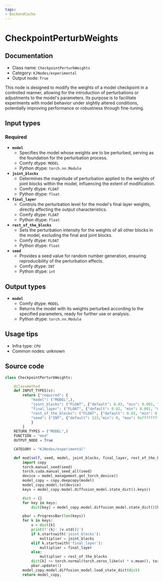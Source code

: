 ```yaml
---
tags:
- BackendCache
---
```


# CheckpointPerturbWeights
## Documentation
- Class name: `CheckpointPerturbWeights`
- Category: `KJNodes/experimental`
- Output node: `True`

This node is designed to modify the weights of a model checkpoint in a controlled manner, allowing for the introduction of perturbations or adjustments to the model's parameters. Its purpose is to facilitate experiments with model behavior under slightly altered conditions, potentially improving performance or robustness through fine-tuning.
## Input types
### Required
- **`model`**
    - Specifies the model whose weights are to be perturbed, serving as the foundation for the perturbation process.
    - Comfy dtype: `MODEL`
    - Python dtype: `torch.nn.Module`
- **`joint_blocks`**
    - Determines the magnitude of perturbation applied to the weights of joint blocks within the model, influencing the extent of modification.
    - Comfy dtype: `FLOAT`
    - Python dtype: `float`
- **`final_layer`**
    - Controls the perturbation level for the model's final layer weights, directly affecting the output characteristics.
    - Comfy dtype: `FLOAT`
    - Python dtype: `float`
- **`rest_of_the_blocks`**
    - Sets the perturbation intensity for the weights of all other blocks in the model, excluding the final and joint blocks.
    - Comfy dtype: `FLOAT`
    - Python dtype: `float`
- **`seed`**
    - Provides a seed value for random number generation, ensuring reproducibility of the perturbation effects.
    - Comfy dtype: `INT`
    - Python dtype: `int`
## Output types
- **`model`**
    - Comfy dtype: `MODEL`
    - Returns the model with its weights perturbed according to the specified parameters, ready for further use or analysis.
    - Python dtype: `torch.nn.Module`
## Usage tips
- Infra type: `CPU`
- Common nodes: unknown


## Source code
```python
class CheckpointPerturbWeights:

    @classmethod
    def INPUT_TYPES(s):
        return {"required": {
            "model": ("MODEL",),
            "joint_blocks": ("FLOAT", {"default": 0.02, "min": 0.001, "max": 10.0, "step": 0.001}),
            "final_layer": ("FLOAT", {"default": 0.02, "min": 0.001, "max": 10.0, "step": 0.001}),
            "rest_of_the_blocks": ("FLOAT", {"default": 0.02, "min": 0.001, "max": 10.0, "step": 0.001}),
            "seed": ("INT", {"default": 123,"min": 0, "max": 0xffffffffffffffff, "step": 1}),
            }
        }
    RETURN_TYPES = ("MODEL",)
    FUNCTION = "mod"
    OUTPUT_NODE = True

    CATEGORY = "KJNodes/experimental"

    def mod(self, seed, model, joint_blocks, final_layer, rest_of_the_blocks):
        import copy
        torch.manual_seed(seed)
        torch.cuda.manual_seed_all(seed)
        device = model_management.get_torch_device()
        model_copy = copy.deepcopy(model)
        model_copy.model.to(device)
        keys = model_copy.model.diffusion_model.state_dict().keys()

        dict = {}
        for key in keys:
            dict[key] = model_copy.model.diffusion_model.state_dict()[key]

        pbar = ProgressBar(len(keys))
        for k in keys:
            v = dict[k]
            print(f'{k}: {v.std()}') 
            if k.startswith('joint_blocks'):
                multiplier = joint_blocks
            elif k.startswith('final_layer'):
                multiplier = final_layer
            else:
                multiplier = rest_of_the_blocks
            dict[k] += torch.normal(torch.zeros_like(v) * v.mean(), torch.ones_like(v) * v.std() * multiplier).to(device)
            pbar.update(1)
        model_copy.model.diffusion_model.load_state_dict(dict)
        return model_copy,

```
